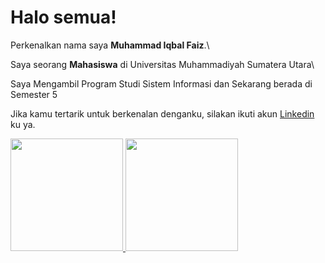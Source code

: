 # Halo semua! 

Perkenalkan nama saya **Muhammad Iqbal Faiz**.\

Saya seorang **Mahasiswa** di Universitas Muhammadiyah Sumatera Utara\

Saya Mengambil Program Studi Sistem Informasi dan Sekarang berada di Semester 5

Jika kamu tertarik untuk berkenalan denganku, silakan ikuti akun [Linkedin](https://www.linkedin.com/in/miqbalfaiz/) ku ya.

<p align="left">
<a href="https://github.com/Tech1es">
  <img height="180em" src="https://github-readme-stats-eight-theta.vercel.app/api?username=Tech1es&show_icons=true&theme=algolia&include_all_commits=true&count_private=true"/>
  <img height="180em" src="https://github-readme-stats-eight-theta.vercel.app/api/top-langs/?username=Tech1es&layout=compact&langs_count=8&theme=algolia"/>
</a>
</p>
